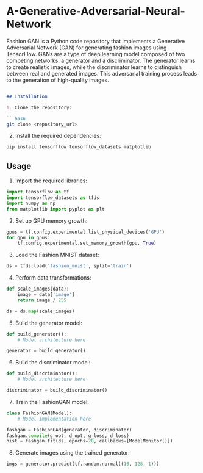 # A-Generative-Adversarial-Neural-Network

Fashion GAN is a Python code repository that implements a Generative Adversarial Network (GAN) for generating fashion images using TensorFlow. GANs are a type of deep learning model composed of two competing networks: a generator and a discriminator. The generator learns to create realistic images, while the discriminator learns to distinguish between real and generated images. This adversarial training process leads to the generation of high-quality images.

```markdown

## Installation

1. Clone the repository:

```bash
git clone <repository_url>
```

2. Install the required dependencies:

```bash
pip install tensorflow tensorflow_datasets matplotlib
```

## Usage

1. Import the required libraries:

```python
import tensorflow as tf
import tensorflow_datasets as tfds
import numpy as np
from matplotlib import pyplot as plt
```

2. Set up GPU memory growth:

```python
gpus = tf.config.experimental.list_physical_devices('GPU')
for gpu in gpus:
    tf.config.experimental.set_memory_growth(gpu, True)
```

3. Load the Fashion MNIST dataset:

```python
ds = tfds.load('fashion_mnist', split='train')
```

4. Perform data transformations:

```python
def scale_images(data): 
    image = data['image']
    return image / 255

ds = ds.map(scale_images)
```

5. Build the generator model:

```python
def build_generator():
    # Model architecture here

generator = build_generator()
```

6. Build the discriminator model:

```python
def build_discriminator():
    # Model architecture here

discriminator = build_discriminator()
```

7. Train the FashionGAN model:

```python
class FashionGAN(Model):
    # Model implementation here

fashgan = FashionGAN(generator, discriminator)
fashgan.compile(g_opt, d_opt, g_loss, d_loss)
hist = fashgan.fit(ds, epochs=20, callbacks=[ModelMonitor()])
```

8. Generate images using the trained generator:

```python
imgs = generator.predict(tf.random.normal((16, 128, 1)))
```
